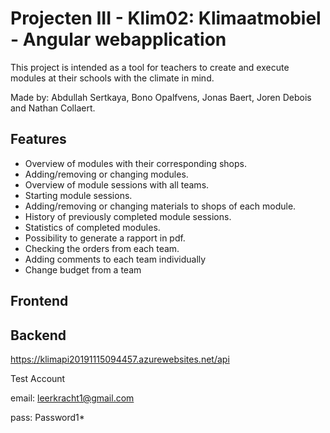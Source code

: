 # Projecten III - Klim02: Klimaatmobiel - Angular webapplication

This project is intended as a tool for teachers to create and execute modules at their schools with the climate in mind.

Made by: Abdullah Sertkaya, Bono Opalfvens, Jonas Baert, Joren Debois and Nathan Collaert.

## Features

- Overview of modules with their corresponding shops.
- Adding/removing or changing modules.
- Overview of module sessions with all teams.
- Starting module sessions.
- Adding/removing or changing materials to shops of each module.
- History of previously completed module sessions.
- Statistics of completed modules.
- Possibility to generate a rapport in pdf.
- Checking the orders from each team.
- Adding comments to each team individually
- Change budget from a team

Frontend
--

Backend
--

https://klimapi20191115094457.azurewebsites.net/api

Test Account

email: leerkracht1@gmail.com

pass: Password1*
